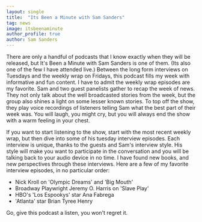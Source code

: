 ```yaml
---
layout: single
title:  "Its Been a Minute with Sam Sanders"
tag: news
image: itsbeenaminute
author_profile: true
author: Sam Sanders
---
```


There are only a handful of podcasts that I know exactly when they will be released, but It's Been a Minute with Sam Sanders is one of them. (Its also one of the few I have attended live.) Between the long form interviews on Tuesdays and the weekly wrap on Fridays, this podcast fills my week with informative and fun content. I have to admit the weekly wrap episodes are my favorite. Sam and two guest panelists gather to recap the week of news. They not only talk about the well broadcasted stories from the week, but the group also shines a light on some lesser known stories. To top off the show, they play voice recordings of listeners telling Sam what the best part of their week was. You will laugh, you might cry, but you will always end the show with a warm feeling in your chest.

If you want to start listening to the show, start with the most recent weekly wrap, but then dive into some of his tuesday interview episodes. Each interview is unique, thanks to the guests and Sam's interview style. His style will make you want to participate in the conversation and you will be talking back to your audio device in no time. I have found new books, and new perspectives through these interviews. Here are a few of my favorite interview episodes, in no particular order:

- Nick Kroll on 'Olympic Dreams' and 'Big Mouth'
- Broadway Playwright Jeremy O. Harris on 'Slave Play'
- HBO's 'Los Espookys' star Ana Fabrega
- 'Atlanta' star Brian Tyree Henry

Go, give this podcast a listen, you won't regret it.
